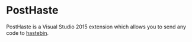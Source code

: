 # PostHaste

PostHaste is a Visual Studio 2015 extension which allows you to send any code to [hastebin][link0].

[link0]: http://hastebin.com/
